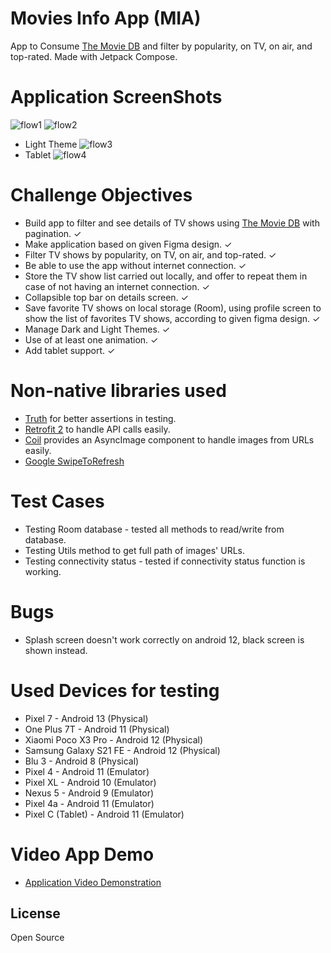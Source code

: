 # Movies Info App (MIA)
App to Consume [The Movie DB](https://www.themoviedb.org/documentation/api) and filter by popularity, on TV, on air, and top-rated. Made with Jetpack Compose.

# Application ScreenShots

![flow1](https://user-images.githubusercontent.com/42783065/198932643-a4e36963-73a2-4286-9fee-7650351769ea.jpeg)
![flow2](https://user-images.githubusercontent.com/42783065/198932657-b5b25a42-c48d-415b-b792-304404c87928.jpeg)
- Light Theme
![flow3](https://user-images.githubusercontent.com/42783065/198932669-c58d1c39-e9c0-4815-8232-4562f2d54eab.jpeg)
- Tablet
![flow4](https://user-images.githubusercontent.com/42783065/198932687-fa5a0ba3-8a93-4f7d-a56d-e9c4829da95e.jpeg)

# Challenge Objectives

- Build app to filter and see details of TV shows using [The Movie DB](https://www.themoviedb.org/documentation/api) with pagination. ✓
- Make application based on given Figma design. ✓
- Filter TV shows by popularity, on TV, on air, and top-rated. ✓
- Be able to use the app without internet connection. ✓
- Store the TV show list carried out locally, and offer to repeat them in case of not having an internet connection. ✓
- Collapsible top bar on details screen. ✓
- Save favorite TV shows on local storage (Room), using profile screen to show the list of favorites TV shows, according to given figma design. ✓
- Manage Dark and Light Themes. ✓
- Use of at least one animation. ✓
- Add tablet support. ✓

# Non-native libraries used

- [Truth](https://truth.dev/) for better assertions in testing.
- [Retrofit 2](https://square.github.io/retrofit/) to handle API calls easily.
- [Coil](https://coil-kt.github.io/coil/compose/) provides an AsyncImage component to handle images from URLs easily.
- [Google SwipeToRefresh](https://search.maven.org/artifact/com.google.accompanist/accompanist-swiperefresh)

# Test Cases

- Testing Room database - tested all methods to read/write from database.
- Testing Utils method to get full path of images' URLs.
- Testing connectivity status - tested if connectivity status function is working.

# Bugs
- Splash screen doesn't work correctly on android 12, black screen is shown instead.

# Used Devices for testing

- Pixel 7 - Android 13 (Physical)
- One Plus 7T - Android 11 (Physical)
- Xiaomi Poco X3 Pro - Android 12 (Physical)
- Samsung Galaxy S21 FE - Android 12 (Physical)
- Blu 3 - Android 8 (Physical)
- Pixel 4 - Android 11 (Emulator)
- Pixel XL - Android 10 (Emulator)
- Nexus 5 - Android 9 (Emulator)
- Pixel 4a - Android 11 (Emulator)
- Pixel C (Tablet) - Android 11 (Emulator)

# Video App Demo

- [Application Video Demonstration](https://drive.google.com/file/d/1TnpVVZm5oZAsKtQGHQzPOiPqIpRHArQa/view?usp=share_link)


## License

Open Source

